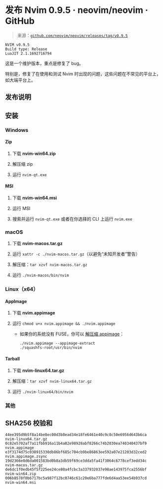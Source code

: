 <!--yml

分类：未分类

日期：2024-05-27 14:26:15

-->

# 发布 Nvim 0.9.5 · neovim/neovim · GitHub

> 来源：[`github.com/neovim/neovim/releases/tag/v0.9.5`](https://github.com/neovim/neovim/releases/tag/v0.9.5)

```
NVIM v0.9.5
Build type: Release
LuaJIT 2.1.1692716794 
```

这是一个维护版本，重点是修复了 bug。

特别是，修复了在使用和测试 Nvim 时出现的问题，这些问题在不常见的平台上，如大端平台上。

## 发布说明

## 安装

### Windows

#### Zip

1.  下载 **nvim-win64.zip**

1.  解压缩 zip

1.  运行 `nvim-qt.exe`

#### MSI

1.  下载 **nvim-win64.msi**

1.  运行 MSI

1.  搜索并运行 `nvim-qt.exe` 或者在你选择的 CLI 上运行 `nvim.exe`

### macOS

1.  下载 **nvim-macos.tar.gz**

1.  运行 `xattr -c ./nvim-macos.tar.gz`（以避免“未知开发者”警告）

1.  解压缩：`tar xzvf nvim-macos.tar.gz`

1.  运行 `./nvim-macos/bin/nvim`

### Linux（x64）

#### AppImage

1.  下载 **nvim.appimage**

1.  运行 `chmod u+x nvim.appimage && ./nvim.appimage`

    +   如果你的系统没有 FUSE，你可以 [解压缩 appimage](https://github.com/AppImage/AppImageKit/wiki/FUSE#type-2-appimage)：

        ```
        ./nvim.appimage --appimage-extract
        ./squashfs-root/usr/bin/nvim 
        ```

#### Tarball

1.  下载 **nvim-linux64.tar.gz**

1.  解压缩：`tar xzvf nvim-linux64.tar.gz`

1.  运行 `./nvim-linux64/bin/nvim`

### 其他

## SHA256 校验和

```
44ee395d9b5f8a14be8ec00d3b8ead34e18fe6461e40c9c8c50e6956d643b6ca  nvim-linux64.tar.gz
0c82e5702af7a11fbb916a11b4a82e98928abf8266c74b2030ea740340437bf9  nvim.appimage
e3f3174d75c038915330db86bf685c704cb9be86863ee592a07e21203d32ced2  nvim.appimage.zsync
19d2366e0d6da001583bd0b8a3db59f69ce3dda5fa41f3064c6778cef3edd34c  nvim-macos.tar.gz
de6dc1f0edb45f5f225ee24ce80a4fcbc3a337932037e98ae143975fca2556bf  nvim-win64.zip
006b8578f0b6717bc5a987f12bc0746c61c20e6ba777fde6d4aa53ee54b937cd  nvim-win64.msi 
```
